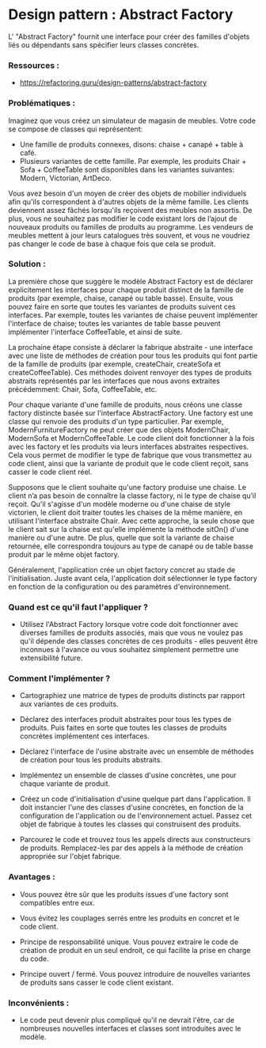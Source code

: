 # Design pattern : Abstract Factory

L' "Abstract Factory" fournit une interface pour créer des familles d'objets liés ou dépendants sans spécifier leurs classes concrètes. 

### Ressources :

- https://refactoring.guru/design-patterns/abstract-factory

### Problématiques :

Imaginez que vous créez un simulateur de magasin de meubles. Votre code se compose de classes qui représentent:

- Une famille de produits connexes, disons: chaise + canapé + table à café.
- Plusieurs variantes de cette famille. Par exemple, les produits Chair + Sofa + CoffeeTable sont disponibles dans les variantes suivantes: Modern, Victorian, ArtDeco.

Vous avez besoin d'un moyen de créer des objets de mobilier individuels afin qu'ils correspondent à d'autres objets de la même famille. Les clients deviennent assez fâchés lorsqu'ils reçoivent des meubles non assortis. De plus, vous ne souhaitez pas modifier le code existant lors de l’ajout de nouveaux produits ou familles de produits au programme. Les vendeurs de meubles mettent à jour leurs catalogues très souvent, et vous ne voudriez pas changer le code de base à chaque fois que cela se produit.

### Solution :

La première chose que suggère le modèle Abstract Factory est de déclarer explicitement les interfaces pour chaque produit distinct de la famille de produits (par exemple, chaise, canapé ou table basse). Ensuite, vous pouvez faire en sorte que toutes les variantes de produits suivent ces interfaces. Par exemple, toutes les variantes de chaise peuvent implémenter l'interface de chaise; toutes les variantes de table basse peuvent implémenter l'interface CoffeeTable, et ainsi de suite.

La prochaine étape consiste à déclarer la fabrique abstraite - une interface avec une liste de méthodes de création pour tous les produits qui font partie de la famille de produits (par exemple, createChair, createSofa et createCoffeeTable). Ces méthodes doivent renvoyer des types de produits abstraits représentés par les interfaces que nous avons extraites précédemment: Chair, Sofa, CoffeeTable, etc.

Pour chaque variante d'une famille de produits, nous créons une classe factory distincte basée sur l'interface AbstractFactory. Une factory est une classe qui renvoie des produits d'un type particulier. Par exemple, ModernFurnitureFactory ne peut créer que des objets ModernChair, ModernSofa et ModernCoffeeTable. Le code client doit fonctionner à la fois avec les factory et les produits via leurs interfaces abstraites respectives. Cela vous permet de modifier le type de fabrique que vous transmettez au code client, ainsi que la variante de produit que le code client reçoit, sans casser le code client réel.

Supposons que le client souhaite qu'une factory produise une chaise. Le client n’a pas besoin de connaître la classe factory, ni le type de chaise qu’il reçoit. Qu'il s'agisse d'un modèle moderne ou d'une chaise de style victorien, le client doit traiter toutes les chaises de la même manière, en utilisant l'interface abstraite Chair. Avec cette approche, la seule chose que le client sait sur la chaise est qu'elle implémente la méthode sitOn() d'une manière ou d'une autre. De plus, quelle que soit la variante de chaise retournée, elle correspondra toujours au type de canapé ou de table basse produit par le même objet factory.

Généralement, l'application crée un objet factory concret au stade de l'initialisation. Juste avant cela, l'application doit sélectionner le type factory en fonction de la configuration ou des paramètres d'environnement.


### Quand est ce qu'il faut l'appliquer ?

- Utilisez l'Abstract Factory lorsque votre code doit fonctionner avec diverses familles de produits associés, mais que vous ne voulez pas qu'il dépende des classes concrètes de ces produits - elles peuvent être inconnues à l'avance ou vous souhaitez simplement permettre une extensibilité future.

### Comment l'implémenter ?

- Cartographiez une matrice de types de produits distincts par rapport aux variantes de ces produits.

- Déclarez des interfaces produit abstraites pour tous les types de produits. Puis faites en sorte que toutes les classes de produits concrètes implémentent ces interfaces.

- Déclarez l'interface de l'usine abstraite avec un ensemble de méthodes de création pour tous les produits abstraits.

- Implémentez un ensemble de classes d'usine concrètes, une pour chaque variante de produit.

- Créez un code d'initialisation d'usine quelque part dans l'application. Il doit instancier l'une des classes d'usine concrètes, en fonction de la configuration de l'application ou de l'environnement actuel. Passez cet objet de fabrique à toutes les classes qui construisent des produits.

- Parcourez le code et trouvez tous les appels directs aux constructeurs de produits. Remplacez-les par des appels à la méthode de création appropriée sur l'objet fabrique.

### Avantages :

- Vous pouvez être sûr que les produits issues d'une factory sont compatibles entre eux.

- Vous évitez les couplages serrés entre les produits en concret et le code client.

- Principe de responsabilité unique. Vous pouvez extraire le code de création de produit en un seul endroit, ce qui facilite la prise en charge du code.

- Principe ouvert / fermé. Vous pouvez introduire de nouvelles variantes de produits sans casser le code client existant.

### Inconvénients :

- Le code peut devenir plus compliqué qu'il ne devrait l'être, car de nombreuses nouvelles interfaces et classes sont introduites avec le modèle.